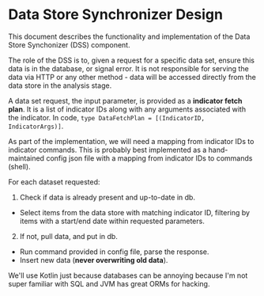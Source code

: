 # Data Store Synchronizer Design

This document describes the functionality and implementation of the Data Store Synchonizer (DSS) component.

The role of the DSS is to, given a request for a specific data set, ensure this data is in the database, or signal error.
It is not responsible for serving the data via HTTP or any other method - data will be accessed directly from the data store in the analysis stage.

A data set request, the input parameter, is provided as a **indicator fetch plan**. It is a list of indicator IDs along with any arguments associated with the indicator.
In code, `type DataFetchPlan = [(IndicatorID, IndicatorArgs)]`.

As part of the implementation, we will need a mapping from indicator IDs to indicator commands.
This is probably best implemented as a hand-maintained config json file with a mapping from indicator IDs to commands (shell).

For each dataset requested:

1. Check if data is already present and up-to-date in db.
  - Select items from the data store with matching indicator ID, filtering by items with a start/end date within requested parameters.
2. If not, pull data, and put in db.
  - Run command provided in config file, parse the response.
  - Insert new data (**never overwriting old data**).

We'll use Kotlin just because databases can be annoying because I'm not super familiar with SQL and JVM has great ORMs for hacking.
